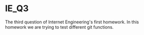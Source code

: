 # IE_Q3
The third question of Internet Engineering's first homework.
In this homework we are trying to test different git functions.
